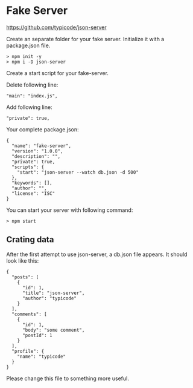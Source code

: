 # Fake Server

https://github.com/typicode/json-server

Create an separate folder for your fake server. 
Initialize it with a package.json file.

    > npm init -y
    > npm i -D json-server

Create a start script for your fake-server.

Delete following line:

    "main": "index.js",
    
Add following line:

    "private": true,
  
Your complete package.json:

    {
      "name": "fake-server",
      "version": "1.0.0",
      "description": "",
      "private": true,
      "scripts": {
        "start": "json-server --watch db.json -d 500"
      },
      "keywords": [],
      "author": "",
      "license": "ISC"
    }

You can start your server with following command:

    > npm start
    
## Crating data

After the first attempt to use json-server, a db.json file appears. It should look like this:

    {
      "posts": [
        {
          "id": 1,
          "title": "json-server",
          "author": "typicode"
        }
      ],
      "comments": [
        {
          "id": 1,
          "body": "some comment",
          "postId": 1
        }
      ],
      "profile": {
        "name": "typicode"
      }
    }

Please change this file to something more useful.


